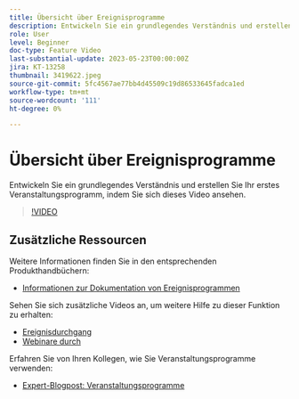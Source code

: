 ```yaml
---
title: Übersicht über Ereignisprogramme
description: Entwickeln Sie ein grundlegendes Verständnis und erstellen Sie Ihr erstes Veranstaltungsprogramm.
role: User
level: Beginner
doc-type: Feature Video
last-substantial-update: 2023-05-23T00:00:00Z
jira: KT-13258
thumbnail: 3419622.jpeg
source-git-commit: 5fc4567ae77bb4d45509c19d86533645fadca1ed
workflow-type: tm+mt
source-wordcount: '111'
ht-degree: 0%

---
```



# Übersicht über Ereignisprogramme

Entwickeln Sie ein grundlegendes Verständnis und erstellen Sie Ihr erstes Veranstaltungsprogramm, indem Sie sich dieses Video ansehen.

>[!VIDEO](https://video.tv.adobe.com/v/3419622/?learn=on)

## Zusätzliche Ressourcen

Weitere Informationen finden Sie in den entsprechenden Produkthandbüchern:

* [Informationen zur Dokumentation von Ereignisprogrammen](https://experienceleague.adobe.com/docs/marketo/using/product-docs/demand-generation/events/understanding-events/understanding-event-programs.html?lang=en)

Sehen Sie sich zusätzliche Videos an, um weitere Hilfe zu dieser Funktion zu erhalten:
* [Ereignisdurchgang](https://experienceleague.adobe.com/docs/marketo-learn/tutorials/events/events-watch.html?lang=en)
* [Webinare durch](https://experienceleague.adobe.com/docs/marketo-learn/tutorials/events/webinar-watch.html?lang=en)

Erfahren Sie von Ihren Kollegen, wie Sie Veranstaltungsprogramme verwenden:
* [Expert-Blogpost: Veranstaltungsprogramme](https://nation.marketo.com/t5/product-blogs/marketo-success-series-event-programs/ba-p/299191)

